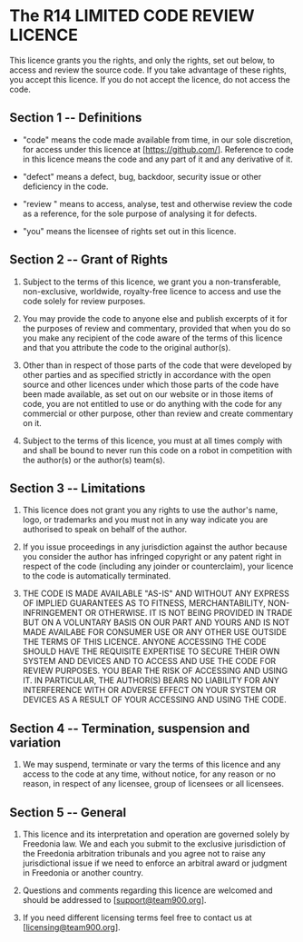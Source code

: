 The R14 LIMITED CODE REVIEW LICENCE
================================

This licence grants you the rights, and only the rights, set out
below, to access and review the source code. If you take advantage of
these rights, you accept this licence. If you do not accept the
licence, do not access the code.

Section 1 -- Definitions
------------------------

- "code" means the code made available from time, in our sole
  discretion, for access under this licence at [https://github.com/<Project Location>].
  Reference to code in this licence means the code and any part of it
  and any derivative of it.

- "defect" means a defect, bug, backdoor, security issue or other
  deficiency in the code.

- "review " means to access, analyse, test and otherwise review the
  code as a reference, for the sole purpose of analysing it for
  defects.

- "you" means the licensee of rights set out in this licence.

Section 2 -- Grant of Rights
----------------------------

1. Subject to the terms of this licence, we grant you a
   non-transferable, non-exclusive, worldwide, royalty-free licence to
   access and use the code solely for review purposes.

2. You may provide the code to anyone else and publish excerpts of it
   for the purposes of review and commentary, provided that when you
   do so you make any recipient of the code aware of the terms of this
   licence and that you attribute the code to the original author(s).

3. Other than in respect of those parts of the code that were
   developed by other parties and as specified strictly in accordance
   with the open source and other licences under which those parts of
   the code have been made available, as set out on our website or in
   those items of code, you are not entitled to use or do anything
   with the code for any commercial or other purpose, other than
   review and create commentary on it.

4. Subject to the terms of this licence, you must at all times comply
   with and shall be bound to never run this code on a robot in 
   competition with the author(s) or the author(s) team(s).


Section 3 -- Limitations
------------------------

1. This licence does not grant you any rights to use the author's name,
   logo, or trademarks and you must not in any way indicate you are
   authorised to speak on behalf of the author.

2. If you issue proceedings in any jurisdiction against the author because
   you consider the author has infringed copyright or any patent right in
   respect of the code (including any joinder or counterclaim), your
   licence to the code is automatically terminated.

3. THE CODE IS MADE AVAILABLE "AS-IS" AND WITHOUT ANY EXPRESS OF
   IMPLIED GUARANTEES AS TO FITNESS, MERCHANTABILITY, NON-INFRINGEMENT
   OR OTHERWISE. IT IS NOT BEING PROVIDED IN TRADE BUT ON A VOLUNTARY
   BASIS ON OUR PART AND YOURS AND IS NOT MADE AVAILABE FOR CONSUMER
   USE OR ANY OTHER USE OUTSIDE THE TERMS OF THIS LICENCE. ANYONE
   ACCESSING THE CODE SHOULD HAVE THE REQUISITE EXPERTISE TO SECURE
   THEIR OWN SYSTEM AND DEVICES AND TO ACCESS AND USE THE CODE FOR
   REVIEW PURPOSES. YOU BEAR THE RISK OF ACCESSING AND USING IT. IN
   PARTICULAR, THE AUTHOR(S) BEARS NO LIABILITY FOR ANY INTERFERENCE WITH OR
   ADVERSE EFFECT ON YOUR SYSTEM OR DEVICES AS A RESULT OF YOUR
   ACCESSING AND USING THE CODE.

Section 4 -- Termination, suspension and variation
--------------------------------------------------

1. We may suspend, terminate or vary the terms of this licence and any
   access to the code at any time, without notice, for any reason or
   no reason, in respect of any licensee, group of licensees or all
   licensees.
   
Section 5 -- General
--------------------

1. This licence and its interpretation and operation are governed
   solely by Freedonia law. We and each you submit to the exclusive
   jurisdiction of the Freedonia arbitration tribunals and you agree
   not to raise any jurisdictional issue if we need to enforce an 
   arbitral award or judgment in Freedonia or another country.

2. Questions and comments regarding this licence are welcomed and
   should be addressed to [support@team900.org].
   
3. If you need different licensing terms feel free to contact us at
   [licensing@team900.org].
